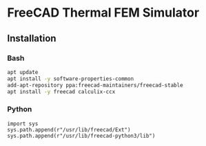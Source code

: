 # FreeCAD Thermal FEM Simulator

## Installation 

### Bash
```bash
apt update
apt install -y software-properties-common
add-apt-repository ppa:freecad-maintainers/freecad-stable
apt install -y freecad calculix-ccx
```
### Python
```python3
import sys
sys.path.append(r"/usr/lib/freecad/Ext")
sys.path.append(r"/usr/lib/freecad-python3/lib")
```
